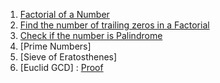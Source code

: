 1.  [Factorial of a Number](factorial.java)
2.  [Find the number of trailing zeros in a Factorial](TrailingZeroes.java)
3.  [Check if the number is Palindrome](PalindromeNumber.java)
4.  [Prime Numbers]
5.  [Sieve of Eratosthenes]
6.  [Euclid GCD]  : [Proof](www.khanacademy.org/computing/computer-science/cryptography/modarithmetic/a/the-euclidean-algorithm)
